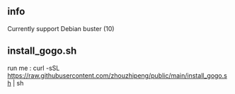 ## info
Currently support Debian buster (10) 


## install_gogo.sh

run me : curl -sSL https://raw.githubusercontent.com/zhouzhipeng/public/main/install_gogo.sh | sh
